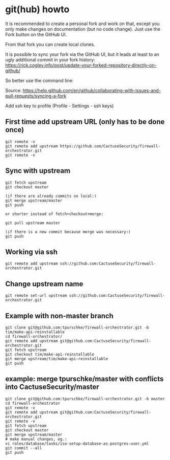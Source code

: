 # git(hub) howto

It is recommended to create a personal fork and work on that, except you only make changes on documentation (but no code change). Just use the Fork button on the GitHub UI.

From that fork you can create local clones.

It is possible to sync your fork via the GitHub UI, but it leads at least to an ugly additional commit in your fork history: <https://rick.cogley.info/post/update-your-forked-repository-directly-on-github/>

So better use the command line:

Source: <https://help.github.com/en/github/collaborating-with-issues-and-pull-requests/syncing-a-fork>

Add ssh key to profile (Profile - Settings - ssh keys)

## First time add upstream URL (only has to be done once)

```
git remote -v
git remote add upstream https://github.com/CactuseSecurity/firewall-orchestrator.git
git remote -v
```

## Sync with upstream

```
git fetch upstream
git checkout master

(if there are already commits on local:)
git merge upstream/master
git push

or shorter instead of fetch+checkout+merge:

git pull upstream master

(if there is a new commit because merge was necessary:)
git push
```

## Working via ssh

```
git remote add upstream ssh://github.com:CactuseSecurity/firewall-orchestrator.git
```

## Change upstream name

```
git remote set-url upstream ssh://github.com:CactuseSecurity/firewall-orchestrator.git
```

## Example with non-master branch

```
git clone git@github.com:tpurschke/firewall-orchestrator.git -b tim/make-api-reinstallable
cd firewall-orchestrator/
git remote add upstream git@github.com:CactuseSecurity/firewall-orchestrator.git
git fetch upstream
git checkout tim/make-api-reinstallable
git merge upstream/tim/make-api-reinstallable
git push
```

## example: merge tpurschke/master with conflicts into CactuseSecurity/master
```
git clone git@github.com:tpurschke/firewall-orchestrator.git -b master
cd firewall-orchestrator
git remote -v
git remote add upstream git@github.com:CactuseSecurity/firewall-orchestrator.git
git remote -v
git fetch upstream
git checkout master
git merge upstream/master
# make manual changes, eg.:
vi roles/database/tasks/iso-setup-database-as-postgres-user.yml
git commit --all
git push
```
